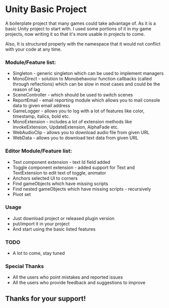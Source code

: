 # Unity Basic Project #

A boilerplate project that many games could take advantage of. As it is a basic Unity project to start with. I used some portions of it in my game projects, now writing it so that it's more usable in projects to come.

Also, It is structured properly with the namespace that it would not conflict with your code at any time.

### Module/Feature list: ###
* Singleton - generic singleton which can be used to implement managers
* MonoDirect - solution to Monobehavoiur function callbacks (called through reflections) which can be slow in most cases and could be the reason of lag
* SceneController - which should be used to switch scenes
* ReportEmail - email reporting module which allows you to mail console data to given email address
* GameLogger - allows you to log with a lot of features like color, timestamp, italics, bold etc.
* MonoExtension - includes a lot of extension methods like InvokeExtension, UpdateExtension, AlphaFade etc.
* WebAudioClip - allows you to download audio file from given URL
* WebData - allows you to download text data from given URL

### Editor Module/Feature list: ###
* Text component extension - text Id field added
* Toggle component extension - added support for Text and TextExtension to edit text of toggle, animator 
* Anchors selected UI to corners
* Find gameObjects which have missing scripts
* Find nested gameObjects which have missing scripts - recursively
* Pivot set

### Usage ###
* Just download project or released plugin version
* put/import it in your project
* And start using the basic listed features

### TODO ###
* A lot to come, stay tuned

### Special Thanks ###
* All the users who point mistakes and reported issues
* All the users who provide feedback and suggestions to improve


## Thanks for your support! ##